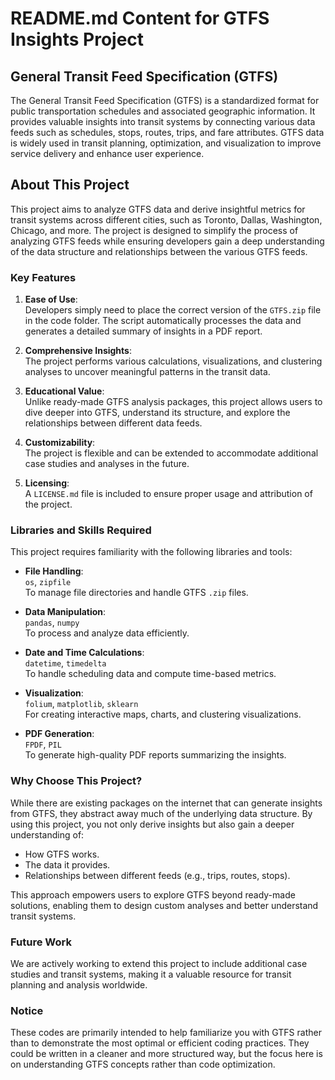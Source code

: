 # README.md Content for GTFS Insights Project

## General Transit Feed Specification (GTFS)

The General Transit Feed Specification (GTFS) is a standardized format for public transportation schedules and associated geographic information. It provides valuable insights into transit systems by connecting various data feeds such as schedules, stops, routes, trips, and fare attributes. GTFS data is widely used in transit planning, optimization, and visualization to improve service delivery and enhance user experience.

## About This Project

This project aims to analyze GTFS data and derive insightful metrics for transit systems across different cities, such as Toronto, Dallas, Washington, Chicago, and more. The project is designed to simplify the process of analyzing GTFS feeds while ensuring developers gain a deep understanding of the data structure and relationships between the various GTFS feeds.

### Key Features

1. **Ease of Use**:  
   Developers simply need to place the correct version of the `GTFS.zip` file in the code folder. The script automatically processes the data and generates a detailed summary of insights in a PDF report.

2. **Comprehensive Insights**:  
   The project performs various calculations, visualizations, and clustering analyses to uncover meaningful patterns in the transit data.

3. **Educational Value**:  
   Unlike ready-made GTFS analysis packages, this project allows users to dive deeper into GTFS, understand its structure, and explore the relationships between different data feeds.

4. **Customizability**:  
   The project is flexible and can be extended to accommodate additional case studies and analyses in the future.

5. **Licensing**:  
   A `LICENSE.md` file is included to ensure proper usage and attribution of the project.

### Libraries and Skills Required

This project requires familiarity with the following libraries and tools:

- **File Handling**:  
  `os`, `zipfile`  
  To manage file directories and handle GTFS `.zip` files.

- **Data Manipulation**:  
  `pandas`, `numpy`  
  To process and analyze data efficiently.

- **Date and Time Calculations**:  
  `datetime`, `timedelta`  
  To handle scheduling data and compute time-based metrics.

- **Visualization**:  
  `folium`, `matplotlib`, `sklearn`  
  For creating interactive maps, charts, and clustering visualizations.

- **PDF Generation**:  
  `FPDF`, `PIL`  
  To generate high-quality PDF reports summarizing the insights.

### Why Choose This Project?

While there are existing packages on the internet that can generate insights from GTFS, they abstract away much of the underlying data structure. By using this project, you not only derive insights but also gain a deeper understanding of:

- How GTFS works.
- The data it provides.
- Relationships between different feeds (e.g., trips, routes, stops).

This approach empowers users to explore GTFS beyond ready-made solutions, enabling them to design custom analyses and better understand transit systems.

### Future Work

We are actively working to extend this project to include additional case studies and transit systems, making it a valuable resource for transit planning and analysis worldwide.

### Notice

These codes are primarily intended to help familiarize you with GTFS rather than to demonstrate the most optimal or efficient coding practices. They could be written in a cleaner and more structured way, but the focus here is on understanding GTFS concepts rather than code optimization.